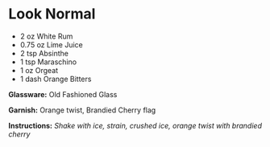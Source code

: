 # Look Normal

* 2 oz White Rum
* 0.75 oz Lime Juice
* 2 tsp Absinthe
* 1 tsp Maraschino
* 1 oz Orgeat
* 1 dash Orange Bitters

__Glassware:__ Old Fashioned Glass

__Garnish:__ Orange twist, Brandied Cherry flag

__Instructions:__ _Shake with ice, strain, crushed ice, orange twist with brandied cherry_